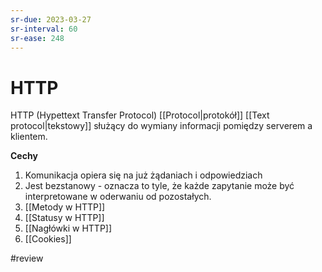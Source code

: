 ```yaml
---
sr-due: 2023-03-27
sr-interval: 60
sr-ease: 248
---
```


# HTTP
HTTP (Hypettext Transfer Protocol) [[Protocol|protokół]] [[Text protocol|tekstowy]] służący do wymiany informacji pomiędzy serverem a klientem. 

**Cechy**
1. Komunikacja opiera się na już żądaniach i odpowiedziach
2. Jest bezstanowy - oznacza to tyle, że każde zapytanie może być interpretowane w oderwaniu od pozostałych.
3. [[Metody w HTTP]]
4. [[Statusy w HTTP]]
5. [[Nagłówki w HTTP]]
6. [[Cookies]]


#review